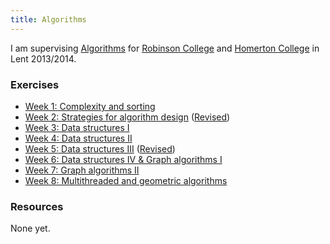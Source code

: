 ```yaml
---
title: Algorithms 
---
```


<p>
    I am supervising <a href="http://www.cl.cam.ac.uk/teaching/1314/Algorithms/">Algorithms</a> for <a href="http://www.robinson.cam.ac.uk/">Robinson College</a> and <a href="http://www.homerton.cam.ac.uk/">Homerton College</a> in Lent 2013/2014.
</p>

<h3>Exercises</h3>
<ul>
<li><a href="http://www.cl.cam.ac.uk/~mbg28/algorithms-ex1.pdf">Week 1: Complexity and sorting</a></li>
<li><a href="http://www.cl.cam.ac.uk/~mbg28/algorithms-ex2.pdf">Week 2: Strategies for algorithm design</a> (<a href="http://www.cl.cam.ac.uk/~mbg28/algorithms-ex2-rev.pdf">Revised</a>)</li>
<li><a href="http://www.cl.cam.ac.uk/~mbg28/algorithms-ex3.pdf">Week 3: Data structures I</a></li>
<li><a href="http://www.cl.cam.ac.uk/~mbg28/algorithms-ex4.pdf">Week 4: Data structures II</a></li>
<li><a href="http://www.cl.cam.ac.uk/~mbg28/algorithms-ex5.pdf">Week 5: Data structures III</a> (<a href="http://www.cl.cam.ac.uk/~mbg28/algorithms-ex5-rev.pdf">Revised</a>)</li>
<li><a href="http://www.cl.cam.ac.uk/~mbg28/algorithms-ex6.pdf">Week 6: Data structures IV &amp; Graph algorithms I</a></li>
<li><a href="http://www.cl.cam.ac.uk/~mbg28/algorithms-ex7.pdf">Week 7: Graph algorithms II</a></li>
<li><a href="http://www.cl.cam.ac.uk/~mbg28/algorithms-ex8.pdf">Week 8: Multithreaded and geometric algorithms</a></li>
</ul>

<h3>Resources</h3>
<p>None yet.</p>